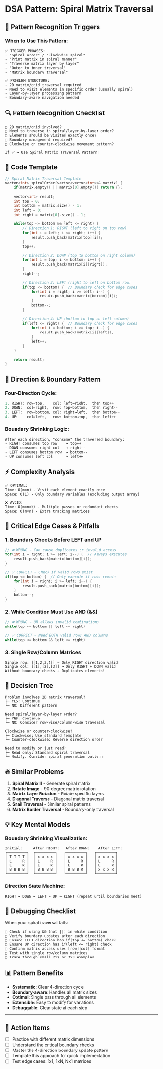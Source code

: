 # DSA Pattern: Spiral Matrix Traversal

## 🎯 Pattern Recognition Triggers

### When to Use This Pattern:
```
✅ TRIGGER PHRASES:
- "Spiral order" / "Clockwise spiral"
- "Print matrix in spiral manner"
- "Traverse matrix layer by layer"
- "Outer to inner traversal"
- "Matrix boundary traversal"

✅ PROBLEM STRUCTURE:
- 2D matrix/grid traversal required
- Need to visit elements in specific order (usually spiral)
- Layer-by-layer processing pattern
- Boundary-aware navigation needed
```

## 🔍 Pattern Recognition Checklist
```
□ 2D matrix/grid involved?
□ Need to traverse in spiral/layer-by-layer order?
□ Elements should be visited exactly once?
□ Boundary management required?
□ Clockwise or counter-clockwise movement pattern?

If ✅ → Use Spiral Matrix Traversal Pattern!
```

## 📝 Code Template

```cpp
// Spiral Matrix Traversal Template
vector<int> spiralOrder(vector<vector<int>>& matrix) {
    if(matrix.empty() || matrix[0].empty()) return {};
    
    vector<int> result;
    int top = 0;
    int bottom = matrix.size() - 1;
    int left = 0;
    int right = matrix[0].size() - 1;
    
    while(top <= bottom && left <= right) {
        // Direction 1: RIGHT (left to right on top row)
        for(int i = left; i <= right; i++) {
            result.push_back(matrix[top][i]);
        }
        top++;
        
        // Direction 2: DOWN (top to bottom on right column)
        for(int i = top; i <= bottom; i++) {
            result.push_back(matrix[i][right]);
        }
        right--;
        
        // Direction 3: LEFT (right to left on bottom row)
        if(top <= bottom) {  // Boundary check for edge cases
            for(int i = right; i >= left; i--) {
                result.push_back(matrix[bottom][i]);
            }
            bottom--;
        }
        
        // Direction 4: UP (bottom to top on left column)
        if(left <= right) {  // Boundary check for edge cases
            for(int i = bottom; i >= top; i--) {
                result.push_back(matrix[i][left]);
            }
            left++;
        }
    }
    
    return result;
}
```

## 🧩 Direction & Boundary Pattern

### Four-Direction Cycle:
```cpp
1. RIGHT: row=top,    col: left→right,  then top++
2. DOWN:  col=right,  row: top→bottom,  then right--
3. LEFT:  row=bottom, col: right→left,  then bottom--
4. UP:    col=left,   row: bottom→top,  then left++
```

### Boundary Shrinking Logic:
```
After each direction, "consume" the traversed boundary:
- RIGHT consumes top row    → top++
- DOWN consumes right col   → right--
- LEFT consumes bottom row  → bottom--
- UP consumes left col      → left++
```

## ⚡ Complexity Analysis
```
✅ OPTIMAL:
Time: O(m×n) - Visit each element exactly once
Space: O(1) - Only boundary variables (excluding output array)

❌ AVOID:
Time: O(m×n×k) - Multiple passes or redundant checks
Space: O(m×n) - Extra tracking matrices
```

## 🚨 Critical Edge Cases & Pitfalls

### 1. **Boundary Checks Before LEFT and UP**
```cpp
// ❌ WRONG - Can cause duplicates or invalid access
for(int i = right; i >= left; i--) {  // Always executes
    result.push_back(matrix[bottom][i]);
}

// ✅ CORRECT - Check if valid rows exist
if(top <= bottom) {  // Only execute if rows remain
    for(int i = right; i >= left; i--) {
        result.push_back(matrix[bottom][i]);
    }
    bottom--;
}
```

### 2. **While Condition Must Use AND (&&)**
```cpp
// ❌ WRONG - OR allows invalid combinations
while(top <= bottom || left <= right)

// ✅ CORRECT - Need BOTH valid rows AND columns
while(top <= bottom && left <= right)
```

### 3. **Single Row/Column Matrices**
```
Single row: [[1,2,3,4]] → Only RIGHT direction valid
Single col: [[1],[2],[3]] → Only RIGHT + DOWN valid
Without boundary checks → Duplicates elements!
```

## 🎯 Decision Tree

```
Problem involves 2D matrix traversal?
├─ YES: Continue
└─ NO: Different pattern

Need spiral/layer-by-layer order?
├─ YES: Continue
└─ NO: Consider row-wise/column-wise traversal

Clockwise or counter-clockwise?
├─ Clockwise: Use standard template
└─ Counter-clockwise: Reverse direction order

Need to modify or just read?
├─ Read only: Standard spiral traversal
└─ Modify: Consider spiral generation pattern
```

## 🔥 Similar Problems

1. **Spiral Matrix II** - Generate spiral matrix
2. **Rotate Image** - 90-degree matrix rotation
3. **Matrix Layer Rotation** - Rotate specific layers
4. **Diagonal Traverse** - Diagonal matrix traversal
5. **Snail Traversal** - Similar spiral patterns
6. **Matrix Border Traversal** - Boundary-only traversal

## 💡 Key Mental Models

### Boundary Shrinking Visualization:
```
Initial:     After RIGHT:   After DOWN:    After LEFT:
┌─────────┐  ┌─────────┐   ┌─────────┐   ┌─────────┐
│ T T T T │  │ x x x x │   │ x x x x │   │ x x x x │
│ L     R │  │ L     R │   │ L     R │   │ L     R │
│ L     R │  │ L     R │   │ L     R │   │ L     R │
│ B B B B │  │ B B B B │   │ B B B R │   │ x x x R │
└─────────┘  └─────────┘   └─────────┘   └─────────┘
```

### Direction State Machine:
```
RIGHT → DOWN → LEFT → UP → RIGHT (repeat until boundaries meet)
```

## 🎯 Debugging Checklist

When your spiral traversal fails:
```
□ Check if using && (not ||) in while condition
□ Verify boundary updates after each direction
□ Ensure LEFT direction has if(top <= bottom) check
□ Ensure UP direction has if(left <= right) check
□ Confirm matrix access uses [row][col] format
□ Test with single row/column matrices
□ Trace through small 2x2 or 3x3 examples
```

## 📊 Pattern Benefits

- **Systematic**: Clear 4-direction cycle
- **Boundary-aware**: Handles all matrix sizes
- **Optimal**: Single pass through all elements
- **Extensible**: Easy to modify for variations
- **Debuggable**: Clear state at each step

---

## 🎯 Action Items
- [ ] Practice with different matrix dimensions
- [ ] Understand the critical boundary checks
- [ ] Master the 4-direction boundary update pattern
- [ ] Template this approach for quick implementation
- [ ] Test edge cases: 1x1, 1xN, Nx1 matrices
